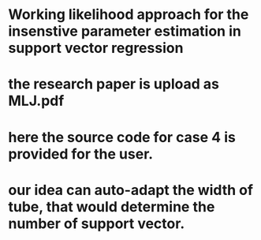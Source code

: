 # Working likelihood approach for the insenstive parameter estimation in support vector regression
# the research paper is upload as MLJ.pdf
# here the source code for case 4 is provided for the user.
# our idea can auto-adapt the width of tube, that would determine the number of support vector.
